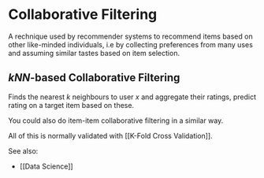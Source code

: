 # Collaborative Filtering

A rechnique used by recommender systems to recommend items based on other like-minded individuals, i.e by collecting preferences from many uses and assuming similar tastes based on item selection.

## *kNN*-based Collaborative Filtering
Finds the nearest *k* neighbours to user *x* and aggregate their ratings, predict rating on a target item based on these.

You could also do item-item collaborative filtering in a similar way.

All of this is normally validated with [[K-Fold Cross Validation]].


See also:
- [[Data Science]]
